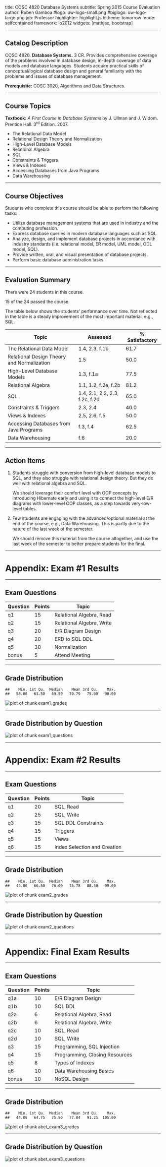 title:        COSC 4820 Database Systems
subtitle:     Spring 2015 Course Evaluation
author:       Ruben Gamboa
#logo:         uw-logo-small.png
#biglogo:      uw-logo-large.png
job:          Professor
highlighter:  highlight.js
hitheme:      tomorrow
mode:         selfcontained
framework:    io2012
widgets:      [mathjax, bootstrap]

---

<style>
.title-slide {
     background-color: #EDE0CF; /* CBE7A5; #EDE0CF; ; #CA9F9D*/
     background-image: url(assets/img/uw-logo-large.png);
     background-repeat: no-repeat;
     background-position: center top;
   }
</style>

## Catalog Description

COSC 4820. **Database Systems.** 3 CR. Provides comprehensive coverage of the problems involved in database design, 
in-depth coverage of data models and database languages. Students acquire practical skills of conceptual/logical 
database design and general familiarity with the problems and issues of database management. 

**Prerequisite:** COSC 3020, Algorithms and Data Structures.

---

## Course Topics

**Textbook:** *A First Course in Database Systems* by J. Ullman and J. Widom. Prentice Hall. 3<sup>rd</sup> Edition.  2007.

* The Relational Data Model
* Relational Design Theory and Normalization
* High-Level Database Models
* Relational Algebra
* SQL
* Constraints & Triggers
* Views & Indexes
* Accessing Databases from Java Programs
* Data Warehousing

---

## Course Objectives

Students who complete this course should be able to perform the following tasks:

* Utilize database management systems that are used in industry and the computing profession.
* Express database queries in modern database languages such as SQL.
* Analyze, design, and implement database projects in accordance with industry standards (i.e. relational model, ER model, UML model, ODL model, SQL).
* Provide written, oral, and visual presentation of database projects.
* Perform basic database administration tasks.

---

## Evaluation Summary

There were 24 students in this course.

15 of the 24 passed the course.

The table below shows the students' performance over time. Not reflected in the table is a steady improvement of the most
important material, e.g., SQL.

Topic                                       | Assessed                       | % Satisfactory
--------------------------------------------|--------------------------------|---------------------------------------
The Relational Data Model                   | 1.4, 2.3, f.1b                 | 61.7
Relational Design Theory and Normalization  | 1.5                            | 50.0
High-Level Database Models                  | 1.3, f.1a                      | 77.5
Relational Algebra                          | 1.1, 1.2, f.2a, f.2b           | 81.2
SQL                                         | 1.4, 2.1, 2.2, 2.3, f.2c, f.2d | 65.0
Constraints & Triggers                      | 2.3, 2.4                       | 40.0
Views & Indexes                             | 2.5, 2.6, f.5                  | 50.0
Accessing Databases from Java Programs      | f.3, f.4                       | 62.5
Data Warehousing                            | f.6                            | 20.0

---

## Action Items

1. Students struggle with conversion from high-level database models to SQL, 
   and they also struggle with relational design theory. But they do well with
   relational algebra and SQL.
   
   We should leverage their comfort level with OOP concepts by introducing Hibernate
   early and using it to connect the high-level E/R diagrams with lower-level OOP
   classes, as a step towards very-low-level tables.

2. Few students are engaging with the advanced/optional material at the end of the
   course, e.g., Data Warehousing.  This is partly due to the nature of the last week
   of the semester.
   
   We should remove this material from the course altogether, and use the last week
   of the semester to better prepare students for the final.

---

# Appendix: Exam #1 Results

---

## Exam Questions

Question   | Points | Topic
-----------|--------|-----------------------------------
q1         |     15 | Relational Algebra, Read
q2         |     15 | Relational Algebra, Write
q3         |     20 | E/R Diagram Design
q4         |     20 | ERD to SQL DDL
q5         |     30 | Normalization
bonus      |      5 | Attend Meeting

---

## Grade Distribution


```
##    Min. 1st Qu.  Median    Mean 3rd Qu.    Max. 
##   58.00   63.50   69.50   70.79   75.00   90.00
```

![plot of chunk exam1_grades](assets/fig/exam1_grades-1.png) 

---

## Grade Distribution by Question

![plot of chunk exam1_questions](assets/fig/exam1_questions-1.png) 

---

# Appendix: Exam #2 Results

---

## Exam Questions

Question   | Points | Topic
-----------|--------|-----------------------------------
q1         |     20 | SQL, Read
q2         |     25 | SQL, Write
q3         |     15 | SQL DDL Constraints
q4         |     15 | Triggers
q5         |     15 | Views
q6         |     15 | Index Selection and Creation

---

## Grade Distribution


```
##    Min. 1st Qu.  Median    Mean 3rd Qu.    Max. 
##   44.00   66.50   76.00   75.78   88.50   99.00
```

![plot of chunk exam2_grades](assets/fig/exam2_grades-1.png) 

---

## Grade Distribution by Question

![plot of chunk exam2_questions](assets/fig/exam2_questions-1.png) 

---

# Appendix: Final Exam Results

---

## Exam Questions

Question   | Points | Topic
-----------|--------|-----------------------------------
q1a        |     10 | E/R Diagram Design
q1b        |     10 | SQL DDL
q2a        |      6 | Relational Algebra, Read
q2b        |      6 | Relational Algebra, Write
q2c        |     10 | SQL, Read
q2d        |     10 | SQL, Write
q3         |     15 | Programming, SQL Injection
q4         |     15 | Programming, Closing Resources
q5         |      8 | Types of Indexes
q6         |     10 | Data Warehousing Basics
bonus      |     10 | NoSQL Design

----

## Grade Distribution


```
##    Min. 1st Qu.  Median    Mean 3rd Qu.    Max. 
##   44.00   64.75   75.50   77.04   91.25  105.00
```

![plot of chunk abet_exam3_grades](assets/fig/abet_exam3_grades-1.png) 

---

## Grade Distribution by Question

![plot of chunk abet_exam3_questions](assets/fig/abet_exam3_questions-1.png) 
